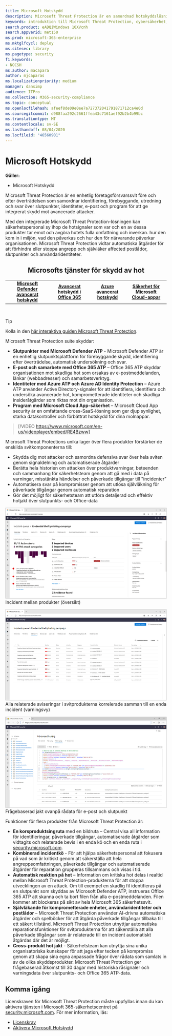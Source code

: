 ```yaml
---
title: Microsoft Hotskydd
description: Microsoft Threat Protection är en samordnad hotskyddslösning som är utformad för att skydda enheter, identitet, data och program
keywords: introduktion till Microsoft Threat Protection, cybersäkerhet, avancerat ihållande hot, företagssäkerhet, enheter, enhet, identitet, användare, data, applikationer, incidenter, automatiserad utredning och reparation, avancerad jakt
search.product: eADQiWindows 10XVcnh
search.appverid: met150
ms.prod: microsoft-365-enterprise
ms.mktglfcycl: deploy
ms.sitesec: library
ms.pagetype: security
f1.keywords:
- NOCSH
ms.author: macapara
author: mjcaparas
ms.localizationpriority: medium
manager: dansimp
audience: ITPro
ms.collection: M365-security-compliance
ms.topic: conceptual
ms.openlocfilehash: afeef8de09e0ee7a727372041791871712ca4e0d
ms.sourcegitcommit: d988faa292c2661ffea43c7161aef92b2b4b99bc
ms.translationtype: MT
ms.contentlocale: sv-SE
ms.lasthandoff: 08/04/2020
ms.locfileid: "46560901"
---
```

# <a name="microsoft-threat-protection"></a>Microsoft Hotskydd

**Gäller:**
- Microsoft Hotskydd



Microsoft Threat Protection är en enhetlig företagsförsvarssvit före och efter överträdelsen som samordnar identifiering, förebyggande, utredning och svar över slutpunkter, identiteter, e-post och program för att ge integrerat skydd mot avancerade attacker.

Med den integrerade Microsoft Threat Protection-lösningen kan säkerhetspersonal sy ihop de hotsignaler som var och en av dessa produkter tar emot och avgöra hotets fulla omfattning och inverkan. hur den kom in i miljön, vad den påverkas och hur den för närvarande påverkar organisationen. Microsoft Threat Protection vidtar automatiska åtgärder för att förhindra eller stoppa angrepp och självläker affected postlådor, slutpunkter och användaridentiteter.  


<center><h2>Microsofts tjänster för skydd av hot</center></h2>
<table><tr><td><center><b><a href="https://docs.microsoft.com/windows/security/threat-protection/microsoft-defender-atp/microsoft-defender-advanced-threat-protection"><b>Microsoft Defender avancerat hotskydd</b></center></a></td>
<td><center><b><a href="https://docs.microsoft.com/office365/securitycompliance/office-365-atp"><b>Avancerat hotskydd i Office 365</b></center></a></td>
<td><center><b><a href="https://docs.microsoft.com/azure-advanced-threat-protection/"><b>Azure avancerat hotskydd</b></a></center></td>
<td><center><b><a href="https://docs.microsoft.com/cloud-app-security/"><b>Säkerhet för Microsoft Cloud-appar</b></a></center></td>
</tr>
</table>
<br>


>[!TIP]
>Kolla in den [här interaktiva guiden Microsoft Threat Protection](https://aka.ms/MTP-Interactive-Guide).


Microsoft Threat Protection suite skyddar: 
- **Slutpunkter med Microsoft Defender ATP** - Microsoft Defender ATP är en enhetlig slutpunktsplattform för förebyggande skydd, identifiering efter överträdelse, automatisk undersökning och svar. 
- **E-post och samarbete med Office 365 ATP** – Office 365 ATP skyddar organisationen mot skadliga hot som orsakas av e-postmeddelanden, länkar (webbadresser) och samarbetsverktyg. 
- **Identiteter med Azure ATP och Azure AD Identity Protection** – Azure ATP använder Active Directory-signaler för att identifiera, identifiera och undersöka avancerade hot, komprometterade identiteter och skadliga insideråtgärder som riktas mot din organisation. 
- **Program med Microsoft Cloud App-säkerhet** – Microsoft Cloud App security är en omfattande cross-SaaS-lösning som ger djup synlighet, starka datakontroller och förbättrat hotskydd för dina molnappar. 

>[!VIDEO https://www.microsoft.com/en-us/videoplayer/embed/RE4Bzww] 

Microsoft Threat Protections unika lager över flera produkter förstärker de enskilda svitkomponenterna till:
- Skydda dig mot attacker och samordna defensiva svar över hela sviten genom signaldelning och automatiserade åtgärder
- Berätta hela historien om attacken över produktvarningar, beteenden och sammanhang för säkerhetsteam genom att gå med i data på varningar, misstänkta händelser och påverkade tillgångar till "incidenter"
- Automatisera svar på kompromisser genom att utlösa självläkning för påverkade tillgångar genom automatisk reparation
- Gör det möjligt för säkerhetsteam att utföra detaljerad och effektiv hotjakt över slutpunkts- och Office-data

![Bild av incidentöversiktssida](../../media/overview-incident.png) <br>
Incident mellan produkter (översikt)

![Bild av aviseringar kö](../../media/incident-list.png)<br>
Alla relaterade aviseringar i svitprodukterna korrelerade samman till en enda incident (varningsvy)

![Bild av incidentkö](../../media/advanced-hunting.png)<br>
Frågebaserad jakt ovanpå rådata för e-post och slutpunkt


Funktioner för flera produkter från Microsoft Threat Protection är: 
- **En korsproduktsingruta** med en bildruta – Central visa all information för identifieringar, påverkade tillgångar, automatiserade åtgärder som vidtagits och relaterade bevis i en enda kö och en enda ruta i [security.microsoft.com](https://security.microsoft.com). 
- **Kombinerad incidentkö** - För att hjälpa säkerhetspersonal att fokusera på vad som är kritiskt genom att säkerställa att hela angreppsomfattningen, påverkade tillgångar och automatiserade åtgärder för reparation grupperas tillsammans och visas i tid. 
- **Automatisk reaktion på hot** – Information om kritiska hot delas i realtid mellan Microsoft Threat Protection-produkterna för att stoppa utvecklingen av en attack. Om till exempel en skadlig fil identifieras på en slutpunkt som skyddas av Microsoft Defender ATP, instrueras Office 365 ATP att skanna och ta bort filen från alla e-postmeddelanden. Filen kommer att blockeras på sikt av hela Microsoft 365 säkerhetssvit.
- **Självläkande för komprometterade enheter, användaridentiteter och postlådor** – Microsoft Threat Protection använder AI-drivna automatiska åtgärder och spelböcker för att åtgärda påverkade tillgångar tillbaka till ett säkert tillstånd. Microsoft Threat Protection utnyttjar automatiska reparationsfunktioner för svitprodukterna för att säkerställa att alla påverkade tillgångar som är relaterade till en incident automatiskt åtgärdas där det är möjligt.
- **Cross-produkt hot jakt** - Säkerhetsteam kan utnyttja sina unika organisatoriska kunskaper för att jaga efter tecken på kompromiss genom att skapa sina egna anpassade frågor över rådata som samlats in av de olika skyddsprodukter. Microsoft Threat Protection ger frågebaserad åtkomst till 30 dagar med historiska råsignaler och varningsdata över slutpunkts- och Office 365 ATP-data. 


## <a name="get-started"></a>Komma igång
Licenskraven för Microsoft Threat Protection måste uppfyllas innan du kan aktivera tjänsten i Microsoft 365-säkerhetscentret på [security.microsoft.com](https://security.microsoft.com). För mer information, läs:
- [Licenskrav](prerequisites.md#licensing-requirements)
- [Aktivera Microsoft Hotskydd](mtp-enable.md)
